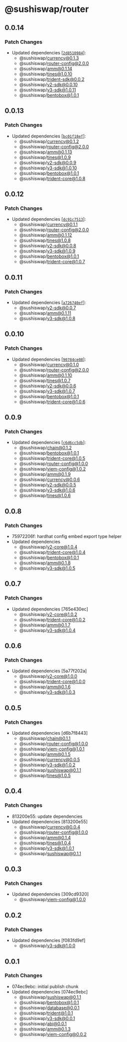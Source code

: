 # @sushiswap/router

## 0.0.14

### Patch Changes

- Updated dependencies [[`2d8510984`](https://github.com/sushiswap/sushiswap/commit/2d85109847583b2cda7ce45c9ffb377043ea46cd)]:
  - @sushiswap/currency@0.1.3
  - @sushiswap/router-config@2.0.0
  - @sushiswap/amm@0.1.14
  - @sushiswap/tines@1.0.10
  - @sushiswap/trident-sdk@0.0.2
  - @sushiswap/v2-sdk@0.0.10
  - @sushiswap/v3-sdk@1.0.11
  - @sushiswap/bentobox@1.0.1

## 0.0.13

### Patch Changes

- Updated dependencies [[`bc01f18ef`](https://github.com/sushiswap/sushiswap/commit/bc01f18ef532abc44b4b8cfa706f6a1b890ce71d)]:
  - @sushiswap/currency@0.1.2
  - @sushiswap/router-config@2.0.0
  - @sushiswap/amm@0.1.13
  - @sushiswap/tines@1.0.9
  - @sushiswap/v2-sdk@0.0.9
  - @sushiswap/v3-sdk@1.0.10
  - @sushiswap/bentobox@1.0.1
  - @sushiswap/trident-core@1.0.8

## 0.0.12

### Patch Changes

- Updated dependencies [[`dc91c7513`](https://github.com/sushiswap/sushiswap/commit/dc91c7513bee9ca2c505ff4b804e337c98309bb3)]:
  - @sushiswap/currency@0.1.1
  - @sushiswap/router-config@2.0.0
  - @sushiswap/amm@0.1.12
  - @sushiswap/tines@1.0.8
  - @sushiswap/v2-sdk@0.0.8
  - @sushiswap/v3-sdk@1.0.9
  - @sushiswap/bentobox@1.0.1
  - @sushiswap/trident-core@1.0.7

## 0.0.11

### Patch Changes

- Updated dependencies [[`a726740ef`](https://github.com/sushiswap/sushiswap/commit/a726740ef94784753fcc431186bcefc2ecb5aec5)]:
  - @sushiswap/v2-sdk@0.0.7
  - @sushiswap/amm@0.1.11
  - @sushiswap/v3-sdk@1.0.8

## 0.0.10

### Patch Changes

- Updated dependencies [[`90784ce08`](https://github.com/sushiswap/sushiswap/commit/90784ce0876741b8f7f41552e181677d0746884b)]:
  - @sushiswap/currency@0.1.0
  - @sushiswap/router-config@2.0.0
  - @sushiswap/amm@0.1.10
  - @sushiswap/tines@1.0.7
  - @sushiswap/v2-sdk@0.0.6
  - @sushiswap/v3-sdk@1.0.7
  - @sushiswap/bentobox@1.0.1
  - @sushiswap/trident-core@1.0.6

## 0.0.9

### Patch Changes

- Updated dependencies [[`c6d6cc5db`](https://github.com/sushiswap/sushiswap/commit/c6d6cc5db4cc614f3931ee3a325547967c86c51a)]:
  - @sushiswap/chain@0.1.2
  - @sushiswap/bentobox@1.0.1
  - @sushiswap/trident-core@1.0.5
  - @sushiswap/router-config@1.0.0
  - @sushiswap/viem-config@1.0.2
  - @sushiswap/amm@0.1.9
  - @sushiswap/currency@0.0.6
  - @sushiswap/v2-sdk@0.0.5
  - @sushiswap/v3-sdk@1.0.6
  - @sushiswap/tines@1.0.6

## 0.0.8

### Patch Changes

- 75972206f: hardhat config embed export type helper
- Updated dependencies
  - @sushiswap/v2-core@1.0.4
  - @sushiswap/trident-core@1.0.4
  - @sushiswap/bentobox@1.0.1
  - @sushiswap/amm@0.1.8
  - @sushiswap/v3-sdk@1.0.5

## 0.0.7

### Patch Changes

- Updated dependencies [765e430ec]
  - @sushiswap/v2-core@1.0.2
  - @sushiswap/trident-core@1.0.2
  - @sushiswap/amm@0.1.7
  - @sushiswap/v3-sdk@1.0.4

## 0.0.6

### Patch Changes

- Updated dependencies [5a77f202a]
  - @sushiswap/v2-core@1.0.0
  - @sushiswap/trident-core@1.0.0
  - @sushiswap/amm@0.1.6
  - @sushiswap/v3-sdk@1.0.3

## 0.0.5

### Patch Changes

- Updated dependencies [d6b7f8443]
  - @sushiswap/chain@0.1.1
  - @sushiswap/router-config@1.0.0
  - @sushiswap/viem-config@1.0.1
  - @sushiswap/amm@0.1.5
  - @sushiswap/currency@0.0.5
  - @sushiswap/v3-sdk@1.0.2
  - @sushiswap/sushiswap@0.1.1
  - @sushiswap/tines@1.0.5

## 0.0.4

### Patch Changes

- 813200e55: update dependencies
- Updated dependencies [813200e55]
  - @sushiswap/currency@0.0.4
  - @sushiswap/router-config@1.0.0
  - @sushiswap/amm@0.1.4
  - @sushiswap/tines@1.0.4
  - @sushiswap/v3-sdk@1.0.1
  - @sushiswap/sushiswap@0.1.1

## 0.0.3

### Patch Changes

- Updated dependencies [309cd9320]
  - @sushiswap/viem-config@1.0.0

## 0.0.2

### Patch Changes

- Updated dependencies [f083fd9ef]
  - @sushiswap/v3-sdk@1.0.0

## 0.0.1

### Patch Changes

- 074ec9ebc: initial publish chunk
- Updated dependencies [074ec9ebc]
  - @sushiswap/sushiswap@0.1.1
  - @sushiswap/bentobox@1.0.1
  - @sushiswap/database@0.0.1
  - @sushiswap/trident@1.0.1
  - @sushiswap/v3-sdk@0.0.1
  - @sushiswap/abi@0.0.1
  - @sushiswap/amm@0.1.3
  - @sushiswap/viem-config@0.0.2
